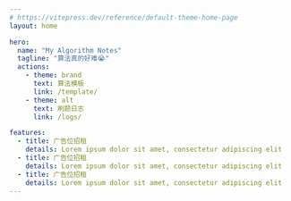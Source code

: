 ```yaml
---
# https://vitepress.dev/reference/default-theme-home-page
layout: home

hero:
  name: "My Algorithm Notes"
  tagline: "算法真的好难😭"
  actions:
    - theme: brand
      text: 算法模板
      link: /template/
    - theme: alt
      text: 刷题日志
      link: /logs/

features:
  - title: 广告位招租
    details: Lorem ipsum dolor sit amet, consectetur adipiscing elit
  - title: 广告位招租
    details: Lorem ipsum dolor sit amet, consectetur adipiscing elit
  - title: 广告位招租
    details: Lorem ipsum dolor sit amet, consectetur adipiscing elit
---
```


